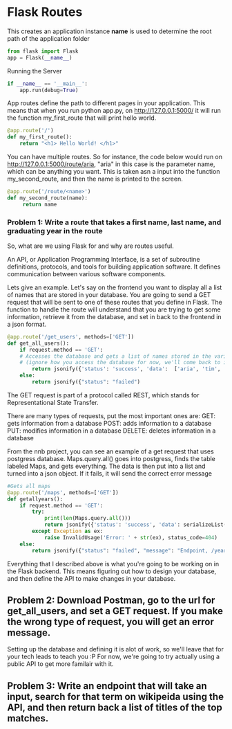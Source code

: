# Flask Routes

This creates an application instance
__name__ is used to determine the root path of the application folder

```python
from flask import Flask
app = Flask(__name__)
```

Running the Server

```python
if __name__ == '__main__':
	app.run(debug=True)
```

App routes define the path to different pages in your application. This means that when you run python app.py, on http://127.0.0.1:5000/ it will run the function my_first_route that will print hello world. 
```python
@app.route('/')
def my_first_route():
	return "<h1> Hello World! </h1>"
```
You can have multiple routes. So for instance, the code below would run on http://127.0.0.1:5000/route/aria,
"aria" in this case is the parameter name, which can be anything you want. This is taken asn a input into the function my_second_route, and then the name is printed to the screen. 

```python
@app.route('/route/<name>')
def my_second_route(name):
     return name
```

### Problem 1: Write a route that takes a first name, last name, and graduating year in the route  


So, what are we using Flask for and why are routes useful. 

An API, or Application Programming Interface, is a set of subroutine definitions, protocols, and tools for building application software. It defines communication between various software components. 

Lets give an example. Let's say on the frontend you want to display all a list of names that are stored in your database. You are going to send a GET request that will be sent to one of these routes that you define in Flask. The function to handle the route will understand that you are trying to get some information, retrieve it from the database, and set in back to the frontend in a json format. 

```python
@app.route('/get_users', methods=['GET'])
def get_all_users():
    if request.method == 'GET':
    # Accesses the database and gets a list of names stored in the variable called data 
	# (ignore how you access the database for now, we'll come back to it)
	    return jsonify({'status': 'success', 'data':  ['aria', 'tim', 'varun', 'alex']})
    else:
        return jsonify({"status": "failed")
```

The GET request is part of a protocol called REST, which stands for Representational State Transfer. 

There are many types of requests, put the most important ones are: 
	GET: gets information from a database
	POST: adds information to a database
	PUT: modifies information in a database
	DELETE: deletes information in a database

From the nnb project, you can see an example of a get request that uses postgress database. Maps.query.all() goes into postgress, finds the table labeled Maps, and gets everything. The data is then put into a list and turned into a json object. If it fails, it will send the correct error message
```python
#Gets all maps
@app.route('/maps', methods=['GET'])
def getallyears():
    if request.method == 'GET':
        try:
            print(len(Maps.query.all()))
            return jsonify({'status': 'success', 'data': serializeList((Maps.query.all()))})
        except Exception as ex:
            raise InvalidUsage('Error: ' + str(ex), status_code=404)
    else:
        return jsonify({"status": "failed", "message": "Endpoint, /years, needs a GET request"})
```

Everything that I described above is what you're going to be working on in the Flask backend. This means figuring out how to design your database, and then define the API to make changes in your database. 

## Problem 2: Download Postman, go to the url for get_all_users, and set a GET request. If you make the wrong type of request, you will get an error message.

Setting up the database and defining it is alot of work, so we'll leave that for your tech leads to teach you :P 
For now, we're going to try actually using a public API to get more familair with it.

 ## Problem 3: Write an endpoint that will take an input, search for that term on wikipeida using the API, and then return back a list of titles of the top matches. 